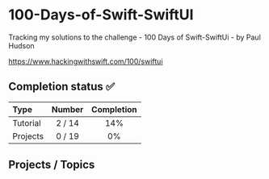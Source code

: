 # 100-Days-of-Swift-SwiftUI #

Tracking my solutions to the challenge - 100 Days of Swift-SwiftUi - by Paul Hudson

https://www.hackingwithswift.com/100/swiftui

## Completion status   ✅

Type               | Number  | Completion
:---               |  :---:  |   :---:
Tutorial           | 2 / 14 | 14%
Projects           | 0 / 19 | 0%


Projects / Topics                                                                                                                                                      
---                    
